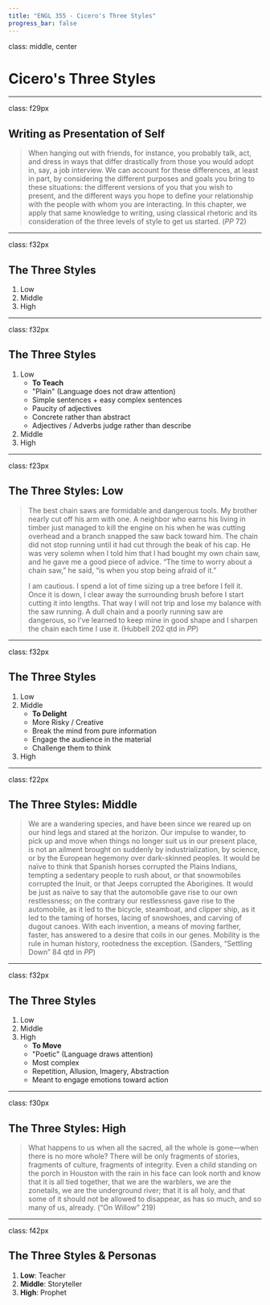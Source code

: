 ```yaml
---
title: "ENGL 355 - Cicero's Three Styles"
progress_bar: false
---
```

class: middle, center

# Cicero's Three Styles
---
class: f29px
## Writing as Presentation of Self

> When hanging out with friends, for instance, you probably talk, act, and dress in ways that differ drastically from those you would adopt in, say, a job interview. We can account for these differences, at least in part, by considering the different purposes and goals you bring to these situations: the different versions of you that you wish to present, and the different ways you hope to define your relationship with the people with whom you are interacting. In this chapter, we apply that same knowledge to writing, using classical rhetoric and its consideration of the three levels of style to get us started. (*PP* 72)
---
class: f32px
## The Three Styles

1. Low
1. Middle
1. High
---
class: f32px
## The Three Styles

1. Low
	* **To Teach**
	* "Plain" (Language does not draw attention)
	* Simple sentences + easy complex sentences
	* Paucity of adjectives
	* Concrete rather than abstract
	* Adjectives / Adverbs judge rather than describe
1. Middle
1. High
---
class: f23px
## The Three Styles: Low

> The best chain saws are formidable and dangerous tools. My brother nearly cut off his arm with one. A neighbor who earns his living in timber just managed to kill the engine on his when he was cutting overhead and a branch snapped the saw back toward him. The chain did not stop running until it had cut through the beak of his cap. He was very solemn when I told him that I had bought my own chain saw, and he gave me a good piece of advice. “The time to worry about a chain saw,” he said, “is when you stop being afraid of it.”
>
> I am cautious. I spend a lot of time sizing up a tree before I fell it. Once it is down, I clear away the surrounding brush before I start cutting it into lengths. That way I will not trip and lose my balance with the saw running. A dull chain and a poorly running saw are dangerous, so I’ve learned to keep mine in good shape and I sharpen the chain each time I use it. (Hubbell 202 qtd in *PP*)
---
class: f32px
## The Three Styles

1. Low
1. Middle
	* **To Delight**
	* More Risky / Creative
	* Break the mind from pure information
	* Engage the audience in the material
	* Challenge them to think
1. High
---
class: f22px
## The Three Styles: Middle

> We are a wandering species, and have been since we reared up on our hind legs and stared at the horizon. Our impulse to wander, to pick up and move when things no longer suit us in our present place, is not an ailment brought on suddenly by industrialization, by science, or by the European hegemony over dark-skinned peoples. It would be naïve to think that Spanish horses corrupted the Plains Indians, tempting a sedentary people to rush about, or that snowmobiles corrupted the Inuit, or that Jeeps corrupted the Aborigines. It would be just as naïve to say that the automobile gave rise to our own restlessness; on the contrary our restlessness gave rise to the automobile, as it led to the bicycle, steamboat, and clipper ship, as it led to the taming of horses, lacing of snowshoes, and carving of dugout canoes. With each invention, a means of moving farther, faster, has answered to a desire that coils in our genes. Mobility is the rule in human history, rootedness the exception. (Sanders, “Settling Down” 84 qtd in *PP*)
---
class: f32px
## The Three Styles

1. Low
1. Middle
1. High
	* **To Move**
	* "Poetic" (Language draws attention)
	* Most complex
	* Repetition, Allusion, Imagery, Abstraction
	* Meant to engage emotions toward action
	
---
class: f30px
## The Three Styles: High

> What happens to us when all the sacred, all the whole is gone—when there is no more whole? There will be only fragments of stories, fragments of culture, fragments of integrity. Even a child standing on the porch in Houston with the rain in his face can look north and know that it is all tied together, that we are the warblers, we are the zonetails, we are the underground river; that it is all holy, and that some of it should not be allowed to disappear, as has so much, and so many of us, already. (“On Willow” 219)
---
class: f42px
## The Three Styles & Personas

1. **Low**: Teacher
1. **Middle**: Storyteller
1. **High**: Prophet
